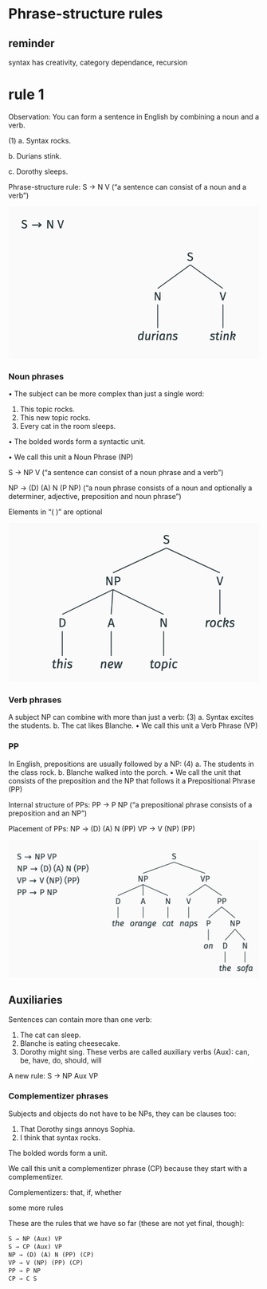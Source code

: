 # Phrase-structure rules


## reminder

syntax has creativity, category dependance, recursion

# rule 1
Observation:
You can form a sentence in English by combining a noun
and a verb.

(1) 
a. Syntax rocks.

b. Durians stink.

c. Dorothy sleeps.

Phrase-structure rule:
S → N V
(“a sentence can consist of a noun and a verb”)

![alt text](syntaxexample.png)

### Noun phrases
• The subject can be more complex than just a single word:
1. This topic rocks.
2. This new topic rocks.
3. Every cat in the room sleeps.

• The bolded words form a syntactic unit.

• We call this unit a Noun Phrase (NP)

S → NP V
(“a sentence can consist of a noun phrase and a verb”)

NP → (D) (A) N (P NP)
(“a noun phrase consists of a noun and optionally a
determiner, adjective, preposition and noun phrase”)

Elements in “( )” are optional

![alt text](anotherTreeExample.png)

 ### Verb phrases 
 A subject NP can combine with more than just a verb:
(3) a. Syntax excites the students.
b. The cat likes Blanche.
• We call this unit a Verb Phrase (VP)


### PP
 In English, prepositions are usually followed by a NP:
(4) a. The students in the class rock.
b. Blanche walked into the porch.
• We call the unit that consists of the preposition and the NP
that follows it a Prepositional Phrase (PP)

Internal structure of PPs:
PP → P NP
(“a prepositional phrase consists of a preposition and an
NP”)

Placement of PPs:
NP → (D) (A) N (PP)
VP → V (NP) (PP)

![alt text](rulesSoFar.png)

## Auxiliaries
Sentences can contain more than one verb:
1. The cat can sleep.
2. Blanche is eating cheesecake.
3. Dorothy might sing.
These verbs are called auxiliary verbs (Aux):
can, be, have, do, should, will

 A new rule:
S → NP Aux VP

### Complementizer phrases

Subjects and objects do not have to be NPs, they can be
clauses too:
1. That Dorothy sings annoys Sophia.
2. I think that syntax rocks.

The bolded words form a unit.

 We call this unit a complementizer phrase (CP) because
they start with a complementizer.

Complementizers:
that, if, whether


some more rules 

These are the rules that we have so far (these are not yet final, though):
```
S → NP (Aux) VP
S → CP (Aux) VP
NP → (D) (A) N (PP) (CP)
VP → V (NP) (PP) (CP)
PP → P NP
CP → C S
```
